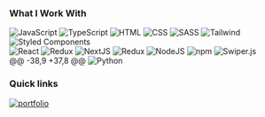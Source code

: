 ### What I Work With
 
 <p>
   <img alt="JavaScript" src="https://img.shields.io/badge/JavaScript-FFE825?style=flat-square&logo=javascript&logoColor=000" />
   <img alt="TypeScript" src="https://img.shields.io/badge/TypeScript-007ACC?style=flat-square&logo=typescript&logoColor=FFF" />
   <img alt="HTML" src="https://img.shields.io/badge/HTML-FC613B?style=flat-square&logo=html5&logoColor=FFF" />
   <img alt="CSS" src="https://img.shields.io/badge/CSS-007ACC?style=flat-square&logo=css3&logoColor=FFF" />
   <img alt="SASS" src="https://img.shields.io/badge/SASS-CC6699?style=flat-square&logo=sass&logoColor=FFF" />
   <img alt="Tailwind" src="https://img.shields.io/badge/Tailwind-007ACC?style=flat-square&logo=tailwindcss&logoColor=FFF" />
   <img alt="Styled Components" src="https://img.shields.io/badge/Styled Components-CC6699?style=flat-square&logo=styled-components&logoColor=FFF" />
   <br>
   <img alt="React" src="https://img.shields.io/badge/React-007ACC?style=flat-square&logo=react&logoColor=FFF" />
   <img alt="Redux" src="https://img.shields.io/badge/Redux-764ABC?style=flat-square&logo=redux&logoColor=FFF" />
   <img alt="NextJS" src="https://img.shields.io/badge/NextJS-333?style=flat-square&logo=next.js&logoColor=FFF" />
   <img alt="Redux" src="https://img.shields.io/badge/Redux-764ABC?style=flat-square&logo=redux&logoColor=FFF" />
   <img alt="NodeJS" src="https://img.shields.io/badge/NodeJS-43853d?style=flat-square&logo=node.js&logoColor=FFF" />
   
 
   <img alt="npm" src="https://img.shields.io/badge/npm-CB3837?style=flat-square&logo=npm&logoColor=FFF" />
  
   <img alt="Swiper.js" src="https://img.shields.io/badge/Swiper.js-007ACC?style=flat-square&logo=swiper&logoColor=FFF" />
   <br>
 @@ -38,9 +37,8 @@
   <img alt="Python" src="https://img.shields.io/badge/Python-007ACC?style=flat-square&logo=python&logoColor=FFF" />
  
 </p>
 
 ### Quick links
 
 [![portfolio](https://img.shields.io/badge/portfolio-222?style=for-the-badge&logo=dev.to&logoColor=white)](#)
